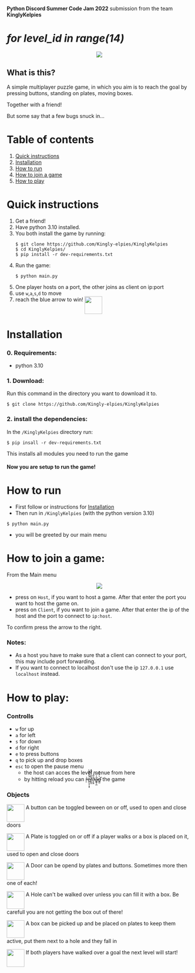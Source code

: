 **Python Discord Summer Code Jam 2022** submission from the team **KinglyKelpies**
# *for level_id in range(14)*
<p align="center">
    <img src="https://user-images.githubusercontent.com/62175543/182180722-6496cbdc-d033-41fd-ae5c-936ad99b635b.gif">
</p>

## What is this?
    
A simple multiplayer puzzle game, 
in which you aim is to reach the goal by pressing buttons, standing on plates, moving boxes.
    
Together with a friend!

But some say that a few bugs snuck in...

# Table of contents
1. [Quick instructions](https://github.com/Kingly-elpies/KinglyKelpies/blob/read-me-update/README.md#quick-instructions)
2. [Installation](https://github.com/Kingly-elpies/KinglyKelpies/blob/read-me-update/README.md#installation)
3. [How to run](https://github.com/Kingly-elpies/KinglyKelpies/blob/read-me-update/README.md#how-to-run)
4. [How to join a game](https://github.com/Kingly-elpies/KinglyKelpies/blob/read-me-update/README.md#how-to-join-a-game)
5. [How to play](https://github.com/Kingly-elpies/KinglyKelpies/blob/read-me-update/README.md#how-to-play)

# Quick instructions
1. Get a friend!
2. Have python 3.10 installed.
3. You both install the game by running:
    ```shell
    $ git clone https://github.com/Kingly-elpies/KinglyKelpies
    $ cd KinglyKelpies/
    $ pip install -r dev-requirements.txt
    ```
4. Run the game:
    ```shell
    $ python main.py
    ```
5. One player hosts on a port, the other joins as client on ip:port
6. use `w`,`a`,`s`,`d` to move 
8. reach the blue arrow to win!
<img height=48 width=48 align="top" src = "https://user-images.githubusercontent.com/62175543/182195574-53a3c7ea-7551-457a-81cf-539b1fbcec96.png"></img>
    

# Installation

### 0. Requirements:
   -  python 3.10

### 1. Download:
   Run this command in the directory you want to download it to.
   ```shell
   $ git clone https://github.com/Kingly-elpies/KinglyKelpies
   ```
    
### 2. install the dependencies:
  In the `/KinglyKelpies` directory run:
  ```shell
  $ pip insall -r dev-requirements.txt
  ```
  This installs all modules you need to run the game

#### Now you are setup to run the game!
  
# How to run
  - First follow or instructions for [Installation](https://github.com/Kingly-elpies/KinglyKelpies/edit/read-me-update/README.md#installation)
  - Then run in `/KinglyKelpies` (with the python version 3.10)
  ```shell
  $ python main.py
  ```  
  - you will be greeted by our main menu
  
# How to join a game:
From the Main menu
<p align= "center">
    <img src="https://user-images.githubusercontent.com/62175543/182196702-51a61a48-89b7-48a3-a36f-a566749bae11.png">
</p>

- press on `Host`, if you want to host a game. After that enter the port you want to host the game on.
- press on `Client`, if you want to join a game. After that enter the ip of the host and the port to connect to `ip:host`.

To confirm press the arrow to the right. 

### Notes:
   - As a host you have to make sure that a client can connect to your port, this may include port forwarding.
   - If you want to connect to localhost don't use the ip `127.0.0.1` use `localhost` instead.

# How to play:
### Controlls
   - `w` for up   
   - `a` for left
   - `s` for down  
   - `d` for right
   - `e` to press buttons
   - `q` to pick up and drop boxes
   - `esc` to open the pause menu
      - the host can acces the level menue from here
      - by hitting reload you can r̵͎̀e̷̪̤̟̠͓̥͑͋̓́͊̀̚ḻ̸̰̯̏̑͛̂̎̄̽͘ơ̶̮̼̯͋̅͛å̴͇͍̩̲̍̈́͘d̶͇̰͐̓͑͒̕ the game
### Objects
<!-- Button-->
<p align="left">
    <img height=48 width=48 align="top" src = "https://user-images.githubusercontent.com/62175543/182188591-da67cfd8-0e70-4a2c-824e-f682fe93278f.gif">
    <t> A button can be toggled beween on or off, used to open and close doors</t>
</p>

<!-- Plate-->
<p align="left">
    <img height=48 width=48 align="top" src = "https://user-images.githubusercontent.com/62175543/182190339-8801967b-7d60-4260-92c6-eddc30f956b4.gif">
    <t> A Plate is toggled on or off if a player walks or a box is placed on it, used to open and close doors</t>
</p>

<!-- Door-->
<p align="left">
    <img height=48 width=48 align="top" src = "https://user-images.githubusercontent.com/62175543/182191249-53668d2d-0eb8-493f-aa8f-8e5399d44468.gif">
    <t> A Door can be opend by plates and buttons. Sometimes more then one of each!</t>
</p>

<!-- Hole-->
<p align="left">
    <img height=48 width=48 align="top" src = "https://user-images.githubusercontent.com/62175543/182194195-fe95896c-a610-4a24-b806-030beb6a6e52.gif">
    <t> A Hole can't be walked over unless you can fill it with a box. Be carefull you are not getting the box out of there!</t>
</p>

<!-- Box-->
<p align="left">
    <img height=48 width=48 align="top" src = "https://user-images.githubusercontent.com/62175543/182194668-cf9ec242-c51b-4512-a1bf-88e4d80ec139.png">
    <t> A box can be picked up and be placed on plates to keep them active, put them next to a hole and they fall in</t>
</p>

<!-- Goal-->
<p align="left">
    <img height=48 width=48 align="top" src = "https://user-images.githubusercontent.com/62175543/182195574-53a3c7ea-7551-457a-81cf-539b1fbcec96.png">
    <t> If both players have walked over a goal the next level will start! </t>
</p>


